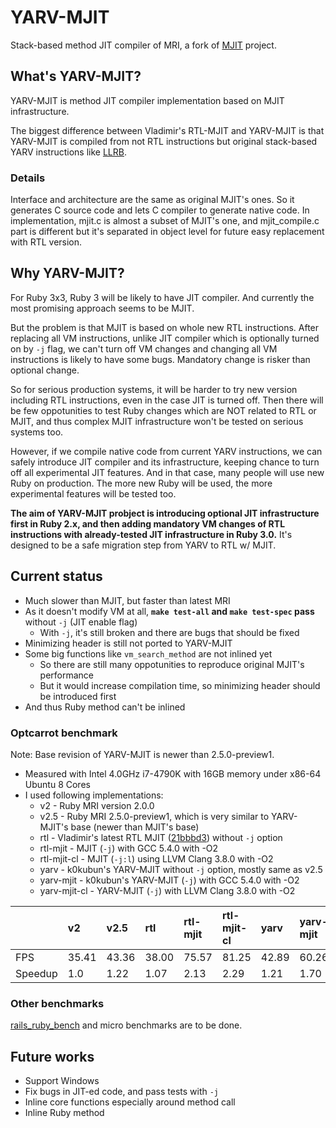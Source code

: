 # YARV-MJIT

Stack-based method JIT compiler of MRI, a fork of [MJIT](https://github.com/vnmakarov/ruby) project.

## What's YARV-MJIT?

YARV-MJIT is method JIT compiler implementation based on MJIT infrastructure.

The biggest difference between Vladimir's RTL-MJIT and YARV-MJIT is that YARV-MJIT is compiled from not RTL instructions
but original stack-based YARV instructions like [LLRB](https://github.com/k0kubun/llrb).

### Details
Interface and architecture are the same as original MJIT's ones.
So it generates C source code and lets C compiler to generate native code.
In implementation, mjit.c is almost a subset of MJIT's one,
and mjit\_compile.c part is different but it's separated in object level for future easy replacement with RTL version.

## Why YARV-MJIT?

For Ruby 3x3, Ruby 3 will be likely to have JIT compiler. And currently the most promising approach seems to be MJIT.

But the problem is that MJIT is based on whole new RTL instructions.
After replacing all VM instructions, unlike JIT compiler which is optionally turned on by `-j` flag,
we can't turn off VM changes and changing all VM instructions is likely to have some bugs.
Mandatory change is risker than optional change.

So for serious production systems, it will be harder to try new version including RTL instructions, even in the case JIT is turned off.
Then there will be few oppotunities to test Ruby changes which are NOT related to RTL or MJIT,
and thus complex MJIT infrastructure won't be tested on serious systems too.

However, if we compile native code from current YARV instructions,
we can safely introduce JIT compiler and its infrastructure, keeping chance to turn off all experimental JIT features.
And in that case, many people will use new Ruby on production.
The more new Ruby will be used, the more experimental features will be tested too.

**The aim of YARV-MJIT probject is introducing optional JIT infrastructure first in Ruby 2.x,
and then adding mandatory VM changes of RTL instructions with already-tested JIT infrastructure in Ruby 3.0.**
It's designed to be a safe migration step from YARV to RTL w/ MJIT.

## Current status

- Much slower than MJIT, but faster than latest MRI
- As it doesn't modify VM at all, **`make test-all` and `make test-spec` pass** without `-j` (JIT enable flag)
  - With `-j`, it's still broken and there are bugs that should be fixed
- Minimizing header is still not ported to YARV-MJIT
- Some big functions like `vm_search_method` are not inlined yet
  - So there are still many oppotunities to reproduce original MJIT's performance
  - But it would increase compilation time, so minimizing header should be introduced first
- And thus Ruby method can't be inlined

### Optcarrot benchmark

Note: Base revision of YARV-MJIT is newer than 2.5.0-preview1.

- Measured with Intel 4.0GHz i7-4790K with 16GB memory under x86-64 Ubuntu 8 Cores
- I used following implementations:
  - v2 - Ruby MRI version 2.0.0
  - v2.5 - Ruby MRI 2.5.0-preview1, which is very similar to YARV-MJIT's base (newer than MJIT's base)
  - rtl - Vladimir's latest RTL MJIT ([21bbbd3](https://github.com/vnmakarov/ruby/commit/21bbbd37b5d9f86910f7679a584bbbfb9dc9c9b1)) without `-j` option
  - rtl-mjit - MJIT (`-j`) with GCC 5.4.0 with -O2
  - rtl-mjit-cl - MJIT (`-j:l`) using LLVM Clang 3.8.0 with -O2
  - yarv - k0kubun's YARV-MJIT without `-j` option, mostly same as v2.5
  - yarv-mjit - k0kubun's YARV-MJIT (`-j`) with GCC 5.4.0 with -O2
  - yarv-mjit-cl - YARV-MJIT (`-j`) with LLVM Clang 3.8.0 with -O2

|   | v2 | v2.5 | rtl | rtl-mjit | rtl-mjit-cl | yarv | yarv-mjit | yarv-mjit-cl |
|:--|:---|:-----|:----|:---------|:------------|:-----|:----------|:-------------|
|FPS|35.41|43.36|38.00|75.57     | 81.25       | 42.89| 60.26     | 52.37        |
|Speedup|1.0|1.22|1.07|2.13      | 2.29        | 1.21 | 1.70      | 1.48         |


### Other benchmarks
[rails\_ruby\_bench](https://github.com/noahgibbs/rails_ruby_bench) and micro benchmarks are to be done.

## Future works

- Support Windows
- Fix bugs in JIT-ed code, and pass tests with `-j`
- Inline core functions especially around method call
- Inline Ruby method
